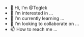 - 👋 Hi, I’m @Toglek
- 👀 I’m interested in ...
- 🌱 I’m currently learning ...
- 💞️ I’m looking to collaborate on ...
- 📫 How to reach me ...

<!---
Toglek/Toglek is a ✨ special ✨ repository because its `README.md` (this file) appears on your GitHub profile.
You can click the Preview link to take a look at your changes.
--->
